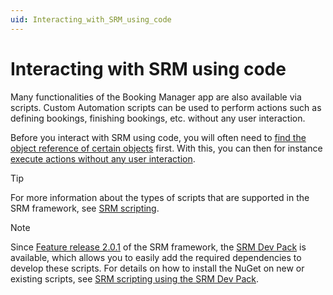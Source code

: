```yaml
---
uid: Interacting_with_SRM_using_code
---
```


# Interacting with SRM using code

Many functionalities of the Booking Manager app are also available via scripts. Custom Automation scripts can be used to perform actions such as defining bookings, finishing bookings, etc. without any user interaction.

Before you interact with SRM using code, you will often need to [find the object reference of certain objects](xref:SRM_find_reference_of_object) first. With this, you can then for instance [execute actions without any user interaction](xref:Silent_actions).

> [!TIP]
> For more information about the types of scripts that are supported in the SRM framework, see [SRM scripting](xref:srm_scripting).

> [!NOTE]
> Since [Feature release 2.0.1](xref:SRM_2.0.1) of the SRM framework, the [SRM Dev Pack](https://www.nuget.org/packages/Skyline.DataMiner.Core.SRM) is available, which allows you to easily add the required dependencies to develop these scripts. For details on how to install the NuGet on new or existing scripts, see [SRM scripting using the SRM Dev Pack](xref:srm_scripting_devpack).
